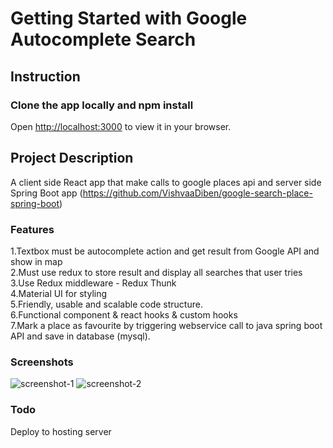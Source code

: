 # Getting Started with Google Autocomplete Search

## Instruction

### Clone the app locally and npm install

Open [http://localhost:3000](http://localhost:3000) to view it in your browser.

## Project Description 

A client side React app that make calls to google places api and server side Spring Boot app (https://github.com/VishvaaDiben/google-search-place-spring-boot)

### Features
1.Textbox must be autocomplete action and get result from Google API and show in map<br>
2.Must use redux to store result and display all searches that user tries<br>
3.Use Redux middleware - Redux Thunk<br>
4.Material UI for styling<br>
5.Friendly, usable and scalable code structure.<br>
6.Functional component & react hooks & custom hooks<br>
7.Mark a place as favourite by triggering webservice call to java spring boot API and save in database (mysql). <br>

### Screenshots
![screenshot-1](https://github.com/user-attachments/assets/d6c003bf-8963-4109-939e-355f8aff94fe)
![screenshot-2](https://github.com/user-attachments/assets/844aeeeb-1ca0-4460-a31b-3970f29d6f73)

### Todo
Deploy to hosting server

